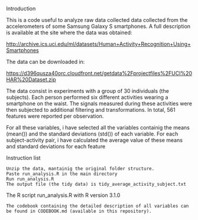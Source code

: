 Introduction

This is a code useful to analyze raw data collected data collected from the accelerometers of some Samsung Galaxy S smartphones. A full description is available at the site where the data was obtained: 

http://archive.ics.uci.edu/ml/datasets/Human+Activity+Recognition+Using+Smartphones

The data can be downloaded in:

https://d396qusza40orc.cloudfront.net/getdata%2Fprojectfiles%2FUCI%20HAR%20Dataset.zip 

The data consist in experiments with a group of 30 individuals (the subjects). Each person performed six different activities wearing a smartphone on the waist.
The signals measured during these activities were then subjected to additional filtering and transformations. In total, 561 features were reported per observation.


For all these variables, i have selected all the variables containig the means (mean()) and the standard deviations (std()) of each variable. For each subject-activity pair, i have calculated the average value of these means and standard deviations for each feature

Instruction list

    Unzip the data, mantainig the original folder structure.
    Paste run_analysis.R in the main directory
    Run run_analysis.R
    The output file (the tidy data) is tidy_average_activity_subject.txt

The R script run_analysis.R with R version 3.1.0 

    The codebook containing the detailed description of all variables can be found in CODEBOOK.md (available in this repository).
